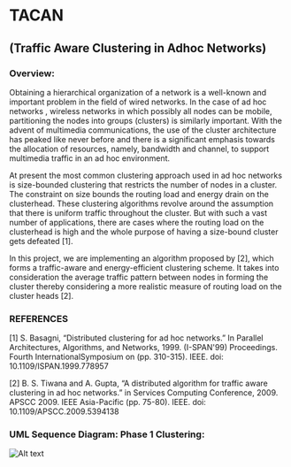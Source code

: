 # TACAN 
## (Traffic Aware Clustering in Adhoc Networks)

### Overview: 
Obtaining a hierarchical organization of a network is a well-known and important problem in the field of wired networks. In the case of ad hoc networks , wireless networks in which possibly all nodes can be mobile, partitioning the nodes into groups (clusters) is similarly important. With the advent of multimedia communications, the use of the cluster architecture has peaked like never before and there is a significant emphasis towards the allocation of resources, namely, bandwidth and channel, to support multimedia traffic in an ad hoc environment.

At present the most common clustering approach used in ad hoc networks is size-bounded clustering that restricts the number of nodes in a cluster. The constraint on size bounds the routing load and energy drain on the clusterhead. These clustering algorithms revolve around the assumption that there is uniform traffic throughout the cluster. But with such a vast number of applications, there are cases where the routing load on the clusterhead is high and the whole purpose of having a size-bound cluster gets defeated [1].

In this project, we are implementing an algorithm proposed by [2], which forms a traffic-aware and energy-efficient clustering scheme. It takes into consideration the average traffic pattern between nodes in forming the cluster thereby considering a more realistic measure of routing load on the cluster heads [2].

### REFERENCES
[1] S. Basagni, “Distributed clustering for ad hoc networks.” In Parallel Architectures, Algorithms, and Networks, 1999. (I-SPAN'99) Proceedings. Fourth InternationalSymposium on (pp. 310-315). IEEE. doi: 10.1109/ISPAN.1999.778957

[2] B. S. Tiwana and A. Gupta, “A distributed algorithm for traffic aware clustering in ad hoc networks.” in Services Computing Conference, 2009. APSCC 2009. IEEE Asia-Pacific (pp. 75-80). IEEE. doi: 10.1109/APSCC.2009.5394138


### UML Sequence Diagram: Phase 1 Clustering:

![Alt text](https://github.com/VimanyuAgg/TACAN/blob/master/Phase1-sequence_diagram.png "Ph1 Sequence Diagram")
